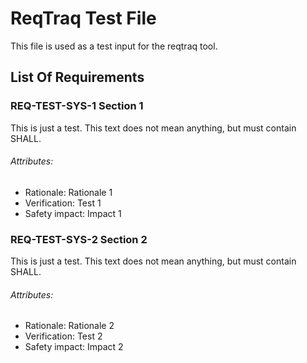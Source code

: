 # ReqTraq Test File

This file is used as a test input for the reqtraq tool.

## List Of Requirements

### REQ-TEST-SYS-1 Section 1

This is just a test. This text does not mean anything, but must contain SHALL.

###### Attributes:
- Rationale: Rationale 1
- Verification: Test 1
- Safety impact: Impact 1

### REQ-TEST-SYS-2 Section 2

This is just a test. This text does not mean anything, but must contain SHALL.

###### Attributes:
- Rationale: Rationale 2
- Verification: Test 2
- Safety impact: Impact 2
